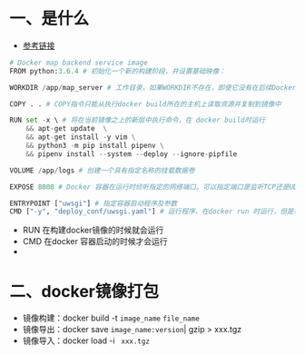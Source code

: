 # 一、是什么

- [参考链接](https://zhuanlan.zhihu.com/p/387855002)

```python
# Docker map backend service image
FROM python:3.6.4 # 初始化一个新的构建阶段，并设置基础映像：

WORKDIR /app/map_server # 工作目录，如果WORKDIR不存在，即使它没有在后续Dockerfile指令中使用，它也会被创建

COPY . . # COPY指令只能从执行docker build所在的主机上读取资源并复制到镜像中

RUN set -x \ # 将在当前镜像之上的新层中执行命令，在 docker build时运行
    && apt-get update  \
    && apt-get install -y vim \
    && python3 -m pip install pipenv \
    && pipenv install --system --deploy --ignore-pipfile

VOLUME /app/logs # 创建一个具有指定名称的挂载数据卷

EXPOSE 8000 # Docker 容器在运行时侦听指定的网络端口。可以指定端口是监听TCP还是UDP，如果不指定协议，默认为TCP

ENTRYPOINT ["uwsgi"] # 指定容器启动程序及参数
CMD ["-y", "deploy_conf/uwsgi.yaml"] # 运行程序，在docker run 时运行，但是和run命令不同，RUN 是在 docker build时运行
```

- RUN 在构建docker镜像的时候就会运行
- CMD 在docker 容器启动的时候才会运行
- 



# 二、docker镜像打包

- 镜像构建：docker build -t `image_name` `file_name` 
- 镜像导出：docker save `image_name:version`| gzip > xxx.tgz
- 镜像导入：docker load -i ` xxx.tgz`


